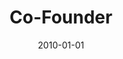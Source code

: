 ---
date: 2010-01-01
year: 2010 - 2012
title: Co-Founder
project: asdf-systems
customer: asdf-systems
image: "/assets/images/asdf_systems.jpeg"
description: Co-founded a software company with a distinct focus on crafting custom business software and rapid prototype development. I managed the projects, and worked as a developer.
projectLink: asdf-systems
projectLinkSrc: https://www.northdata.de/asdf-systems+UG,+Berlin/Amtsgericht+Charlottenburg+%28Berlin%29+HRB+127722+B
tagGroup:
    - career
---